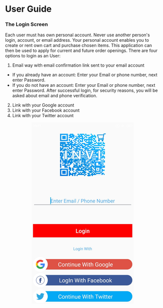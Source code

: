 # User Guide


### The Login Screen


Each user must has own personal account. Never use another person's login, account, or email address. 
Your personal account enables you to create or rent own cart and purchase chosen items. This application can then be used to apply for current and future order openings.
There are four options to login as an User:
        
1. Email way with email confirmation link sent to your email account
- If you already have an account: Enter your Email or phone number, next enter Password.
- If you do not have an account:  Enter your Email or phone number, next enter Password. 
After successful login, for security reasons, you will be asked about email and phone verification.

2. Link with your Google account
3. Link with your Facebook account
4. Link with your Twitter account

<p align="center">
<img src="https://github.com/Bartekm1996/Invi/blob/master/docs/_pages/images/login.jpg" width="333">
</p>
